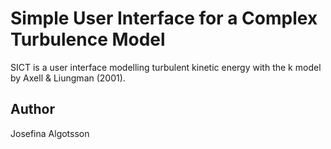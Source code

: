 # Simple User Interface for a Complex Turbulence Model

SICT is a user interface modelling turbulent kinetic energy 
with the k model by Axell & Liungman (2001).

## Author

Josefina Algotsson
